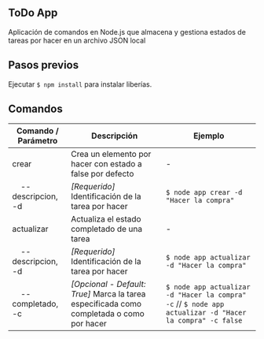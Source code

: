 ## ToDo App

Aplicación de comandos en Node.js que almacena y gestiona estados de tareas por hacer en un archivo JSON local

## Pasos previos

Ejecutar ```$ npm install``` para instalar liberías.

## Comandos

| **Comando / Parámetro** | **Descripción** | **Ejemplo**|
| ------ | ------ | ------ |
| crear | Crea un elemento por hacer con estado a false por defecto | - |
| &nbsp;&nbsp;&nbsp;&nbsp;--descripcion, -d | *[Requerido]* Identificación de la tarea por hacer | ```$ node app crear -d "Hacer la compra"``` |
| actualizar | Actualiza el estado completado de una tarea | - |
| &nbsp;&nbsp;&nbsp;&nbsp;--descripcion, -d | *[Requerido]* Identificación de la tarea por hacer | ```$ node app actualizar -d "Hacer la compra"``` |
| &nbsp;&nbsp;&nbsp;&nbsp;--completado, -c | *[Opcional - Default: True]* Marca la tarea especificada como completada o como por hacer | ```$ node app actualizar -d "Hacer la compra" -c``` // ```$ node app actualizar -d "Hacer la compra" -c false``` |